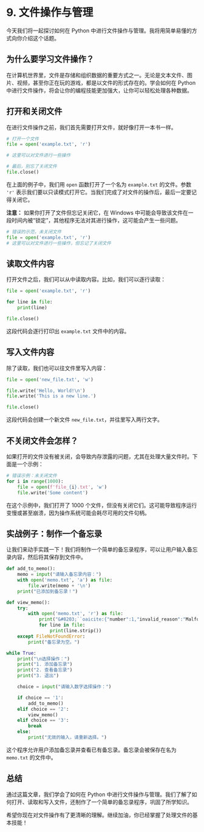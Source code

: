 # 9. 文件操作与管理

今天我们将一起探讨如何在 Python 中进行文件操作与管理。我将用简单易懂的方式向你介绍这个话题。

## 为什么要学习文件操作？

在计算机世界里，文件是存储和组织数据的重要方式之一。无论是文本文件、图片、视频，甚至你正在玩的游戏，都是以文件的形式存在的。学会如何在 Python 中进行文件操作，将会让你的编程技能更加强大，让你可以轻松处理各种数据。

## 打开和关闭文件

在进行文件操作之前，我们首先需要打开文件，就好像打开一本书一样。

```python
# 打开一个文件
file = open('example.txt', 'r')

# 这里可以对文件进行一些操作

# 最后，别忘了关闭文件
file.close()
```

在上面的例子中，我们用 `open` 函数打开了一个名为 `example.txt` 的文件。参数 `'r'` 表示我们要以只读模式打开它。当我们完成了对文件的操作后，最后一定要记得关闭它。

**注意：** 如果你打开了文件但忘记关闭它，在 Windows 中可能会导致该文件在一段时间内被“锁定”，其他程序无法对其进行操作，这可能会产生一些问题。

```python
# 错误的示范，未关闭文件
file = open('example.txt', 'r')
# 这里可以对文件进行一些操作，但忘记了关闭文件
```

## 读取文件内容

打开文件之后，我们可以从中读取内容。比如，我们可以逐行读取：

```python
file = open('example.txt', 'r')

for line in file:
    print(line)

file.close()
```

这段代码会逐行打印出 `example.txt` 文件中的内容。

## 写入文件内容

除了读取，我们也可以往文件里写入内容：

```python
file = open('new_file.txt', 'w')

file.write('Hello, World!\n')
file.write('This is a new line.')

file.close()
```

这段代码会创建一个新文件 `new_file.txt`，并往里写入两行文字。

## 不关闭文件会怎样？

如果打开的文件没有被关闭，会导致内存泄露的问题，尤其在处理大量文件时。下面是一个示例：

```python
# 错误示例：未关闭文件
for i in range(1000):
    file = open(f'file_{i}.txt', 'w')
    file.write('Some content')
```

在这个示例中，我们打开了 1000 个文件，但没有关闭它们。这可能导致程序运行变慢或甚至崩溃，因为操作系统可能会耗尽可用的文件句柄。

## 实战例子：制作一个备忘录

让我们来动手实践一下！我们将制作一个简单的备忘录程序，可以让用户输入备忘录内容，然后将其保存到文件中。

```python
def add_to_memo():
    memo = input("请输入备忘录内容：")
    with open('memo.txt', 'a') as file:
        file.write(memo + '\n')
    print("已添加到备忘录！")

def view_memo():
    try:
        with open('memo.txt', 'r') as file:
            print("&#8203;``oaicite:{"number":1,"invalid_reason":"Malformed citation 【备忘录内容】"}``&#8203;")
            for line in file:
                print(line.strip())
    except FileNotFoundError:
        print("备忘录为空。")

while True:
    print("\n选择操作：")
    print("1. 添加备忘录")
    print("2. 查看备忘录")
    print("3. 退出")

    choice = input("请输入数字选择操作：")

    if choice == '1':
        add_to_memo()
    elif choice == '2':
        view_memo()
    elif choice == '3':
        break
    else:
        print("无效的输入，请重新选择。")
```

这个程序允许用户添加备忘录并查看已有备忘录。备忘录会被保存在名为 `memo.txt` 的文件中。

## 总结

通过这篇文章，我们学会了如何在 Python 中进行文件操作与管理。我们了解了如何打开、读取和写入文件，还制作了一个简单的备忘录程序，巩固了所学知识。

希望你现在对文件操作有了更清晰的理解。继续加油，你已经掌握了处理文件的基本技能！
